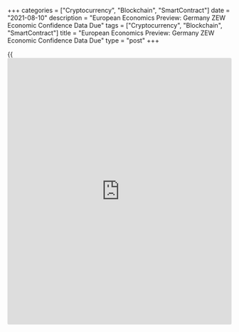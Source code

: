 +++
categories = ["Cryptocurrency", "Blockchain", "SmartContract"]
date = "2021-08-10"
description = "European Economics Preview: Germany ZEW Economic Confidence Data Due"
tags = ["Cryptocurrency", "Blockchain", "SmartContract"]
title = "European Economics Preview: Germany ZEW Economic Confidence Data Due"
type = "post"
+++

{{<iframe id="large-banner" src="https://www.bounty.group/#slide=2.0" width="100%" height="600" scrolling="no" style="border: 0px solid rgb(216, 221, 230); border-radius: 3px;">}}

Economic confidence survey data from Germany is due on Tuesday,
headlining a light day for the European economic [news](https://www.letsplayfx.com/blog/forex-news-website/).

At 2.00 am ET, Statistics Norway publishes consumer and producer prices
for July. Inflation is expected to remain unchanged at 2.9 percent.

At 3.00 am ET, unemployment from Turkey and consumer prices from the
Czech Republic are due. The Czech inflation is seen at 2.9 percent in
July versus 2.8 percent in June.

Half an hour later, Statistics Sweden releases industrial production and
new orders figures for June.

At 5.00 am ET, Germany's ZEW economic confidence survey results are due.
Economists forecast the economic sentiment index to fall to 56.7 in
August from 63.3 in July.

For comments and feedback [contact](https://www.playgroundfx.com/contact/): editorial@rtt[news](https://www.letsplayfx.com/blog/forex-news-website/).com

[Economic News][1]

 **What parts of the world are seeing the best (and worst) economic
performances lately? Click[here][2] to check out our [Econ Scorecard][2]
and find out! See up-to-the-moment [ranking](https://www.playgroundfx.com/blog/crypto-exchange-ranking/)s for the best and worst
performers in [GDP][3], [unemployment rate][4], [inflation][5] and much
more.**

   1. www.rtt[news](https://www.letsplayfx.com/blog/forex-news-website/).com/Content/EconomicNews.aspx
   2. www.rtt[news](https://www.letsplayfx.com/blog/forex-news-website/).com/economic-scorecard/world-rank/PPI/highest-performance.aspx
   3. www.rtt[news](https://www.letsplayfx.com/blog/forex-news-website/).com/economic-scorecard/world-rank/GDP/highest-performance.aspx
   4. www.rtt[news](https://www.letsplayfx.com/blog/forex-news-website/).com/economic-scorecard/world-rank/unemployment-rate/lowest-performance.aspx
   5. www.rtt[news](https://www.letsplayfx.com/blog/forex-news-website/).com/economic-scorecard/world-rank/CPI/highest-performance.aspx